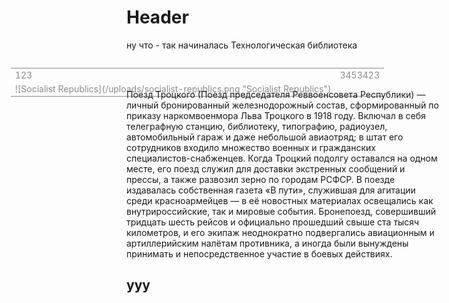 <!-- TITLE: Ничего не говори-->
<!-- SUBTITLE: Типо подтитл -->

# Header

ну что - так начиналась Технологическая библиотека

<div width="120px" id='7' style="position:fixed;right:320px;opacity:0.5;"> <table><tr><td>123</td><td>3453423</td></tr>
<tr><td>![Socialist Republics](/uploads/socialist-republics.png "Socialist Republics")</td></tr>
</table></div>

<br>
<br>


Поезд Троцкого (Поезд председателя Реввоенсовета Республики) — личный бронированный железнодорожный состав,
сформированный по приказу наркомвоенмора Льва Троцкого в 1918 году. Включал в себя телеграфную станцию, библиотеку,
типографию, радиоузел, автомобильный гараж и даже небольшой авиаотряд; в штат его сотрудников входило множество
военных и гражданских специалистов-снабженцев. Когда Троцкий подолгу оставался на одном месте, его поезд служил для доставки экстренных сообщений и прессы, а также развозил зерно по городам РСФСР. В поезде издавалась собственная газета «В пути», служившая для агитации среди красноармейцев — в её новостных материалах освещались как внутрироссийские, так и мировые события. Бронепоезд, совершивший тридцать шесть рейсов и официально прошедший свыше ста тысяч километров, и его экипаж неоднократно подвергались авиационным и артиллерийским налётам противника, а иногда были вынуждены принимать и непосредственное участие в боевых действиях. 
## yyy